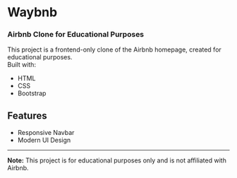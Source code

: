 # Waybnb
### Airbnb Clone for Educational Purposes

This project is a frontend-only clone of the Airbnb homepage, created for educational purposes.  
Built with:
- HTML
- CSS
- Bootstrap

## Features
- Responsive Navbar
- Modern UI Design

---

**Note:** This project is for educational purposes only and is not affiliated with Airbnb.
